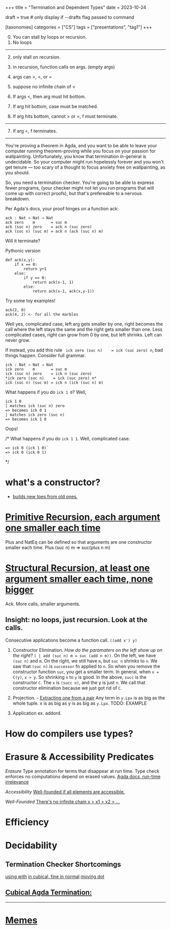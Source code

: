 +++
title = "Termination and Dependent Types"
date = 2023-10-24

draft = true # only display if --drafts flag passed to command

[taxonomies]
categories = ["CS"]
tags = ["presentations", "tag1"]
+++

0. You can stall by loops or recursion.
1. No loops
---
2. only stall on recursion.

1. in recursion, function calls on args. (empty args)
2. args can >, <, or =
3. suppose no infinite chain of <
4. If args <, then arg must hit bottom.
5. If arg hit bottom, case must be matched.
6. If arg hits bottom, cannot > or =, f must terminate.
---
7. If arg <, f terminates.

---

You're proving a theorem in Agda, and you want to be able to leave your computer
running theorem-proving while you focus on your passion for wallpainting. 
Unfortunately, you know that termination in-general is undecidable. So your
computer might run hopelessly forever and you won't get tenure — too scary of
a thought to focus anxiety free on wallpainting, as you should.

So, you need a termination checker. You're going to be able to express fewer
programs, (your checker might not let you run programs that will come up with 
correct proofs), but that's prefereable to a nervous breakdown.

Per Agda's docs, your proof hinges on a function ack:
```
ack : Nat → Nat → Nat
ack zero    m       = suc m
ack (suc n) zero    = ack n (suc zero)
ack (suc n) (suc m) = ack n (ack (suc n) m)
```
Will it terminate?


Pythonic version
```
def ack(x,y):
    if x == 0:
        return y+1
    else:
        if y == 0:
            return ack(x-1, 1)
        else:
            return ack(x-1, ack(x,y-1))
```
Try some toy examples! 
```
ack(2, 0)
ack(4, 2) <- for all the marbles
```

Well yes, complicated case, left arg gets smaller by one, right becomes the
call where the left stays the same and the right gets smaller than one. Less
complicated cases, right can grow from 0 by one, but left shrinks. Left can 
never grow.

If instead, you add this rule ` ick zero (suc n)    = ick (suc zero) n`, bad things happen. Consider full grammar.
```
ick : Nat → Nat → Nat
ick zero    m       = suc m
ick (suc n) zero    = ick n (suc zero)
*ick zero (suc n)    = ick (suc zero) n*
ick (suc n) (suc m) = ick n (ick (suc n) m)
```
What happens if you do `ick 1 0`?
Well,
```
ick 1 0
| matches ick (suc n) zero
=> becomes ick 0 1
| matches ick zero (suc n)
=> becomes ick 1 0
```
Oops!

/*
What happens if you do `ick 1 1`.
Well, complicated case.
```
=> ick 0 (ick 1 0)`
=> ick 0 (ick 0 1)
```
*/

# what's a constructor?
- [builds new tpes from old ones.](https://en.wikipedia.org/wiki/Type_constructor)

# [Primitive Recursion, each argument one smaller each time](https://agda.readthedocs.io/en/v2.6.4/language/termination-checking.html)
Plus and NatEq can be defined so that arguments are one constructor smaller each
time. Plus (suc n) m => suc(plus n m)

# [Structural Recursion, at least one argument smaller each time, none bigger](https://agda.readthedocs.io/en/v2.6.4/language/termination-checking.html)
Ack. More calls, smaller arguments.


## Insight: no loops, just recursion. Look at the calls.
Consecutive applications become a function call. 
`((add x') y)`

1. Constructor Elimination.
*How do the paramaters on the left show up on the right?*
`( | add (suc n) m = suc (add n m))`. 
On the left, we have `(suc n)` and `m`. On the right, we still have `m`, but `suc n` shrinks to `n`. We saw that `(suc n)` is `successor` fn applied to `n`. 
So when you remove the constructor function `suc`, you get a smaller term.
In general, when `x = C(y)`, `x > y`. So shrinking `x` to `y` is good.
In the above, `succ` is the constructor `C`. The `x` is `(succ n)`, and the y
is just `n`. We call that constructor elimination because we just got rid of 
`C`.

2. Projection. - [Extracting one from a pair](https://agda.readthedocs.io/en/v2.5.3/language/record-types.html)
Any term in `y.Lpx` is as big as the whole tuple. x is as big as y is as big as
`y.Lpx`. TODO: EXAMPLE

3. Application
ex. addord.


# How do compilers use types?

# Erasure \& Accessibility Predicates
*Erasure*
Type annotation for terms that disappear at run time. Type check enforces no
computations depend on erased values.
[Agda docs, run-time irrelevance](https://agda.readthedocs.io/en/v2.6.1/language/runtime-irrelevance.html)

*Accessibility*
[Well-founded if all elements are accessible.](https://agda.github.io/agda-stdlib/Induction.WellFounded.html)

*Well-Founded*
[There's no infinite chain x > x1 > x2 > ...](https://scm.iis.sinica.edu.tw/home/2008/well-founded-recursion-and-accessibility/)

# Efficiency

# Decidability



## Termination Checker Shortcomings

[using with](https://stackoverflow.com/questions/71233632/termination-checking-failed)
[in cubical, fine in normal](https://github.com/agda/agda/issues/5953)
[moving dot](https://github.com/agda/agda/issues/4725)
## [Cubical Agda Termination:](https://lists.chalmers.se/pipermail/agda/2018/010606.html)

---

# [Memes](http://strictlypositive.org/winging-jpgs/)
